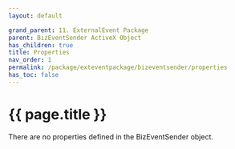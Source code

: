```yaml
---
layout: default

grand_parent: 11. ExternalEvent Package
parent: BizEventSender ActiveX Object
has_children: true
title: Properties
nav_order: 1
permalink: /package/exteventpackage/bizeventsender/properties
has_toc: false
---
```

# {{ page.title }}

There are no properties defined in the BizEventSender object.